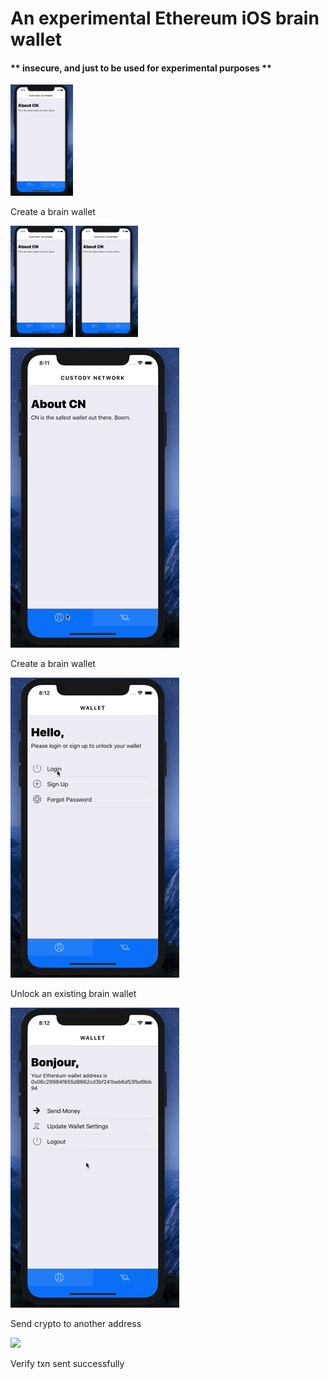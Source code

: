# An experimental Ethereum iOS brain wallet

#### ** insecure, and just to be used for experimental purposes **

<p float="left">
  <img src="/gif/createWallet.gif?raw=true" width="100" />
  <p> Create a brain wallet </p>
  <img src="/gif/createWallet.gif?raw=true" width="100" />
  <img src="/gif/createWallet.gif?raw=true"" width="100" />
</p>

<p>
  <img src="/gif/createWallet.gif?raw=true"/>
</p>
<p> Create a brain wallet </p>

<p>
  <img src="/gif/unlockExistingWallet.gif?raw=true"/>
</p>
<p"> Unlock an existing brain wallet </p>

<p>
  <img src="/gif/sendMoney.gif?raw=true"/>
</p>
<p> Send crypto to another address  </p>

<p>
  <img src="/gif/checkTxn.gif?raw=true"/>
</p>
<p> Verify txn sent successfully </p>
